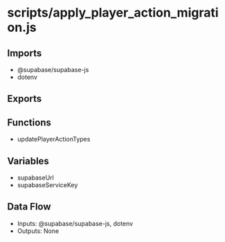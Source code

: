 # scripts/apply_player_action_migration.js

## Imports
- @supabase/supabase-js
- dotenv

## Exports

## Functions
- updatePlayerActionTypes

## Variables
- supabaseUrl
- supabaseServiceKey

## Data Flow
- Inputs: @supabase/supabase-js, dotenv
- Outputs: None